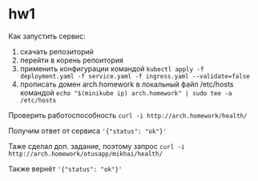 # hw1

Как запустить сервис:
1) скачать репозиторий
2) перейти в корень репоитория
3) применить конфигурации командой `kubectl apply -f deployment.yaml -f service.yaml -f ingress.yaml --validate=false`
4) прописать домен arch.homework в локальный файл /etc/hosts командой `echo "$(minikube ip) arch.homework" | sudo tee -a /etc/hosts`

Проверить работоспособность `curl -i http://arch.homework/health/`

Получим ответ от сервиса `'{"status": "ok"}'`

Таже сделал доп. задание, поэтому запрос `curl -i http://arch.homework/otusapp/mikhai/health/`

Также вернёт `'{"status": "ok"}'`
